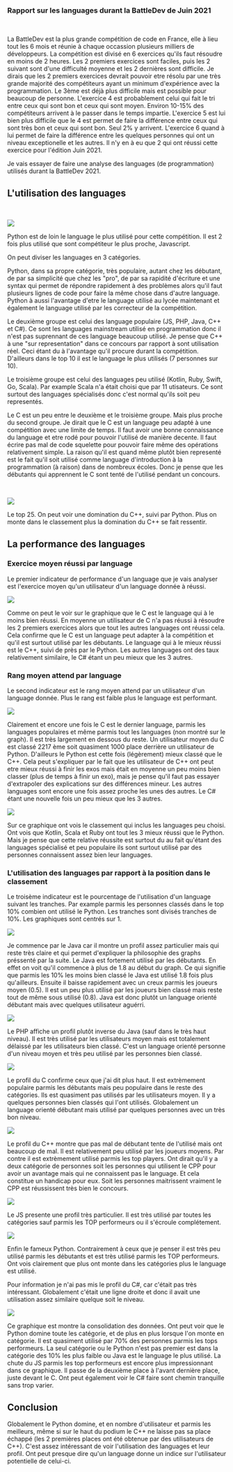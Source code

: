 ### Rapport sur les languages durant la BattleDev de Juin 2021

<br>

La BattleDev est la plus grande compétition de code en France, elle à lieu tout les 6 mois et réunie à chaque occassion plusieurs milliers de développeurs.
La compétition est divisé en 6 exercices qu'ils faut résoudre en moins de 2 heures. Les 2 premiers exercices sont faciles, puis les 2 suivant sont d'une difficulté moyenne et les 2 dernières sont difficile. Je dirais que les 2 premiers exercices devrait pouvoir etre résolu par une très grande majorité des compétiteurs ayant un minimum d'expérience avec la programmation. Le 3ème est déjà plus difficile mais est possible pour beaucoup de personne. L'exercice 4 est probablement celui qui fait le tri entre ceux qui sont bon et ceux qui sont moyen. Environ 10-15% des compétiteurs arrivent à le passer dans le temps impartie. L'exercice 5 est lui bien plus difficile que le 4 est permet de faire la différence entre ceux qui sont très bon et ceux qui sont bon. Seul 2% y arrivent. L'exercice 6 quand à lui permet de faire la différence entre les quelques personnes qui ont un niveau exceptionelle et les autres. Il n'y en à eu que 2 qui ont réussi cette exercice pour l'édition Juin 2021.

Je vais essayer de faire une analyse des languages (de programmation) utilisés durant la BattleDev 2021.

## L'utilisation des languages

<br>

![](./pic/pic_1.png)

Python est de loin le language le plus utilisé pour cette compétition. Il est 2 fois plus utilisé que sont compétiteur le plus proche, Javascript. 

On peut diviser les languages en 3 catégories. 

Python, dans sa propre catégorie, très populaire, autant chez les débutant, de par sa simplicité que chez les "pro", de par sa rapidité d'écriture et une syntax qui permet de répondre rapidement à des problèmes alors qu'il faut plusieurs lignes de code pour faire la même chose dans d'autre language. Python à aussi l'avantage d'etre le language utilisé au lycée maintenant et également le language utilisé par les correcteur de la compétition.

Le deuxième groupe est celui des language populaire (JS, PHP, Java, C++ et C#). Ce sont les languages mainstream utilisé en programmation donc il n'est pas suprennant de ces language beaucoup utilisé.
Je pense que C++ à une "sur representation" dans ce concours par rapport à sont utilisation réel. Ceci étant du à l'avantage qu'il procure durant la compétition. D'ailleurs dans le top 10 il est le language le plus utilisés (7 personnes sur 10).

Le troisième groupe est celui des languages peu utilisé (Kotlin, Ruby, Swift, Go, Scala). Par example Scala n'a était choisi que par 11 utisateurs. Ce sont surtout des languages spécialisés donc c'est normal qu'ils soit peu representés.

Le C est un peu entre le deuxième et le troisième groupe. Mais plus proche du second groupe. Je dirait que le C est un language peu adapté à une compétition avec une limite de temps. Il faut avoir une bonne connaissance du language et etre rodé pour pouvoir l'utilisé de manière decente. Il faut écrire pas mal de code squelette pour pouvoir faire même des opérations relativement simple. La raison qu'il est quand même plutôt bien representé est le fait qu'il soit utilisé comme language d'introduction à la programmation (à raison) dans de nombreux écoles. Donc je pense que les débutants qui apprennent le C sont tenté de l'utilisé pendant un concours.

<br>

![](./pic/pic_2.png)

Le top 25. On peut voir une domination du C++, suivi par Python. Plus on monte dans le classement plus la domination du C++ se fait ressentir.

## La performance des languages

### Exercice moyen réussi par language

Le premier indicateur de performance d'un language que je vais analyser est l'exercice moyen qu'un utilisateur d'un language donnée à réussi.

![](./pic/pic_3.png)

Comme on peut le voir sur le graphique que le C est le language qui à le moins bien réussi. En moyenne un utilisateur de C n'a pas réussi à résoudre les 2 premiers exercices alors que tout les autres languages ont réussi cela. Cela confirme que le C est un language peut adapter à la compétition et qu'il est surtout utilisé par les débutants. Le language qui à le mieux réussi est le C++, suivi de près par le Python. Les autres languages ont des taux relativement similaire, le C# étant un peu mieux que les 3 autres.

### Rang moyen attend par language

Le second indicateur est le rang moyen attend par un utilisateur d'un language donnée. Plus le rang est faible plus le language est performant.

![](./pic/pic_4.png)

Clairement et encore une fois le C est le dernier language, parmis les languages populaires et même parmis tout les languages (non montré sur le graph). Il est très largement en dessous du reste. Un utilisateur moyen du C est classé 2217 ème soit quasiment 1000 place derrière un utilisateur de Python. D'ailleurs le Python est cette fois (légèrement) mieux classé que le C++. Cela peut s'expliquer par le fait que les utilisateur de C++ ont peut etre mieux réussi à finir les exos mais était en moyenne un peu moins bien classer (plus de temps à finir un exo), mais je pense qu'il faut pas essayer d'extrapoler des explications sur des différences mineur.
Les autres languages sont encore une fois assez proche les unes des autres. Le C# étant une nouvelle fois un peu mieux que les 3 autres.

![](./pic/pic_5.png)

Sur ce graphique ont vois le classement qui inclus les languages peu choisi. Ont vois que Kotlin, Scala et Ruby ont tout les 3 mieux réussi que le Python. Mais je pense que cette relative réussite est surtout du au fait qu'étant des languages spécialisé et peu populaire ils sont surtout utilisé par des personnes connaissent assez bien leur languages.

### L'utilisation des languages par rapport à la position dans le classement

Le troisème indicateur est le pourcentage de l'utilisation d'un language suivant les tranches. Par example parmis les personnes classés dans le top 10% combien ont utilisé le Python. Les tranches sont divisés tranches de 10%. Les graphiques sont centrés sur 1.

![](./pic/pic_8_java.png)

Je commence par le Java car il montre un profil assez particulier mais qui reste très claire et qui permet d'expliquer la philosophie des graphs préssenté par la suite.
Le Java est fortement utilisé par les débutants. En effet on voit qu'il commence à plus de 1.8 au début du graph. Ce qui signifie que parmis les 10% les moins bien classé le Java est utilisé 1.8 fois plus qu'ailleurs. Ensuite il baisse rapidement avec un creux parmis les joueurs moyen (0.5). Il est un peu plus utilisé par les joueurs bien classé mais reste tout de même sous utilisé (0.8).
Java est donc plutôt un language orienté débutant mais avec quelques utilisateur aguérri.


![](./pic/pic_8_php.png)

Le PHP affiche un profil plutôt inverse du Java (sauf dans le très haut niveau). Il est très utilisé par les utilisateurs moyen mais est totalement délaissé par les utilisateurs bien classé.
C'est un language orienté personne d'un niveau moyen et très peu utilisé par les personnes bien classé.

![](./pic/pic_8_c.png)

Le profil du C confirme ceux que j'ai dit plus haut. Il est extrèmement populaire parmis les débutants mais peu populaire dans le reste des catégories. Ils est quasiment pas utilisés par les utilisateurs moyen. Il y a quelques personnes bien classés qui l'ont utilisés.
Globalement un language orienté débutant mais utilisé par quelques personnes avec un très bon niveau.

![](./pic/pic_8_cpp.png)

Le profil du C++ montre que pas mal de débutant tente de l'utilisé mais ont beaucoup de mal. Il est relativement peu utilisé par les joueurs moyens. Par contre il est extrèmement utilisé parmis les top players. Ont dirait qu'il y a deux catégorie de personnes soit les personnes qui utilisent le CPP pour avoir un avantage mais qui ne connaissent pas le language. Et cela constitue un handicap pour eux. Soit les personnes maitrissent vraiment le CPP est réussissent très bien le concours.

![](./pic/pic_8_js.png)

Le JS presente une profil très particulier. Il est très utilisé par toutes les catégories sauf parmis les TOP performeurs ou il s'écroule complétement.

![](./pic/pic_8_python.png)

Enfin le fameux Python. Contrairement à ceux que je penser il est très peu utilisé parmis les débutants et est très utilisé parmis les TOP performeurs. Ont vois clairement que plus ont monte dans les catégories plus le language est utilisé.

Pour information je n'ai pas mis le profil du C#, car c'était pas très intéressant. Globalement c'était une ligne droite et donc il avait une utilisation assez similaire quelque soit le niveau.

![](./pic/pic_8.png)

Ce graphique est montre la consolidation des données. Ont peut voir que le Python domine toute les catégorie, et de plus en plus lorsque l'on monte en catégorie. Il est quasiment utilisé par 70% des personnes parmis les tops performeurs. La seul catégorie ou le Python n'est pas premier est dans la catégorie des 10% les plus faible ou Java est le language le plus utilisé.
La chute du JS parmis les top performeurs est encore plus impressionnant dans ce graphique. Il passe de la deuxième place à l'avant dernière place, juste devant le C.
Ont peut également voir le C# faire sont chemin tranquille sans trop varier.

## Conclusion

Globalement le Python domine, et en nombre d'utilisateur et parmis les meilleurs, même si sur le haut du podium le C++ ne laisse pas sa place échappé (les 2 premières places ont été obtenue par des utilisateurs de C++).
C'est assez intéressant de voir l'utilisation des languages et leur profil. Ont peut presque dire qu'un language donne un indice sur l'utilisateur potentielle de celui-ci.